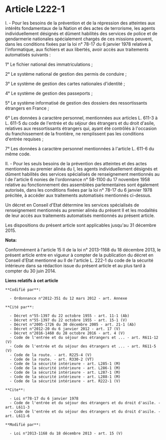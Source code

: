 # Article L222-1

I. - Pour les besoins de la prévention et de la répression des atteintes aux intérêts fondamentaux de la Nation et des actes
de terrorisme, les agents individuellement désignés et dûment habilités des services de police et de gendarmerie nationales
spécialement chargés de ces missions peuvent, dans les conditions fixées par la loi n° 78-17 du 6 janvier 1978 relative à
l'informatique, aux fichiers et aux libertés, avoir accès aux traitements automatisés suivants : 

1° Le fichier national des immatriculations ; 

2° Le système national de gestion des permis de conduire ; 

3° Le système de gestion des cartes nationales d'identité ; 

4° Le système de gestion des passeports ; 

5° Le système informatisé de gestion des dossiers des ressortissants étrangers en France ; 

6° Les données à caractère personnel, mentionnées aux articles L. 611-3 à L. 611-5 du code de l'entrée et du séjour des
étrangers et du droit d'asile, relatives aux ressortissants étrangers qui, ayant été contrôlés à l'occasion du franchissement
de la frontière, ne remplissent pas les conditions d'entrée requises ; 

7° Les données à caractère personnel mentionnées à l'article L. 611-6 du même code. 

II. - Pour les seuls besoins de la prévention des atteintes et des actes mentionnés au premier alinéa du I, les agents
individuellement désignés et dûment habilités des services spécialisés de renseignement mentionnés au I de l'article 6 nonies
de l'ordonnance n° 58-1100 du 17 novembre 1958 relative au fonctionnement des assemblées parlementaires sont également
autorisés, dans les conditions fixées par la loi n° 78-17 du 6 janvier 1978 précitée, à accéder aux traitements automatisés
mentionnés ci-dessus. 

Un décret en Conseil d'Etat détermine les services spécialisés de renseignement mentionnés au premier alinéa du présent II et
les modalités de leur accès aux traitements automatisés mentionnés au présent article.  

Les dispositions du présent article sont applicables jusqu'au 31 décembre 2015.

**Nota:**

Conformément à l'article 15 II de la loi n° 2013-1168 du 18 décembre 2013, le présent article entre en vigueur à compter de
la publication du décret en Conseil d'Etat mentionné au II de l'article L. 222-1 du code de la sécurité intérieure dans sa
rédaction issue du présent article et au plus tard à compter du 30 juin 2014.

**Liens relatifs à cet article**

	**Codifié par**:

	  - Ordonnance n°2012-351 du 12 mars 2012 - art. Annexe

	**Cité par**:

	  - Décret n°55-1397 du 22 octobre 1955 - art. 11-1 (Ab)
	  - Décret n°55-1397 du 22 octobre 1955 - art. 15-1 (V)
	  - Décret n°2005-1726 du 30 décembre 2005 - art. 21-1 (Ab)
	  - Décret n°2012-20 du 6 janvier 2012 - art. 17 (V)
	  - Décret n°2016-1460 du 28 octobre 2016 - art. 4 (V)
	  - Code de l'entrée et du séjour des étrangers et ... - art. R611-12 (V)
	  - Code de l'entrée et du séjour des étrangers et ... - art. R611-5 (V)
	  - Code de la route. - art. R225-4 (V)
	  - Code de la route. - art. R330-2 (VT)
	  - Code de la sécurité intérieure - art. L285-1 (M)
	  - Code de la sécurité intérieure - art. L286-1 (M)
	  - Code de la sécurité intérieure - art. L287-1 (M)
	  - Code de la sécurité intérieure - art. L288-1 (M)
	  - Code de la sécurité intérieure - art. R222-1 (V)

	**Cite**:

	  - Loi n°78-17 du 6 janvier 1978
	  - Code de l'entrée et du séjour des étrangers et du droit d'asile. - art. L611-3
	  - Code de l'entrée et du séjour des étrangers et du droit d'asile. - art. L611-6

	**Modifié par**:

	  - Loi n°2013-1168 du 18 décembre 2013 - art. 15 (V)
